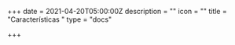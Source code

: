 +++
date = 2021-04-20T05:00:00Z
description = ""
icon = ""
title = "Características "
type = "docs"

+++
